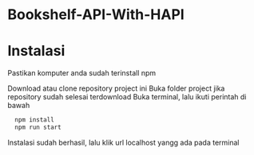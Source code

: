 # Bookshelf-API-With-HAPI

# Instalasi

Pastikan komputer anda sudah terinstall npm

Download atau clone repository project ini
Buka folder project jika repository sudah selesai terdownload
Buka terminal, lalu ikuti perintah di bawah

```bash
  npm install 
  npm run start
```

Instalasi sudah berhasil, lalu klik url localhost yangg ada pada terminal
